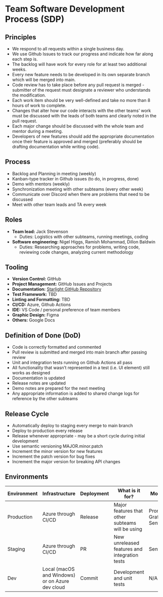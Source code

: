 # Team Software Development Process (SDP)

## Principles

- We respond to all requests within a single business day.
- We use Github Issues to track our progress and indicate how far along each step is.
- The backlog will have work for every role for at least two additional weeks.
- Every new feature needs to be developed in its own separate branch which will be merged into main.
- Code review has to take place before any pull request is merged - submitter of the request must designate a reviewer who understands the modification.
- Each work item should be very well-defined and take no more than 8 hours of work to complete.
- Changes that alter how our code interacts with the other teams’ work must be discussed with the leads of both teams and clearly noted in the pull request.
- Each major change should be discussed with the whole team and mentor during a meeting.
- Developers of new features should add the appropriate documentation once their feature is approved and merged (preferably should be drafting documentation while writing code).

## Process

- Backlog and Planning in meeting (weekly)
- Kanban-type tracker in Github issues (to do, in progress, done)
- Demo with mentors (weekly)
- Synchronization meeting with other subteams (every other week)
- Communicate over Discord when there are problems that need to be discussed
- Meet with other team leads and TA every week

## Roles

- **Team lead:** Jack Stevenson
  - Duties: Logistics with other subteams, running meetings, coding
- **Software engineering:** Nigel Higgs, Ramish Mohammad, Dillon Baldwin
  - Duties: Researching approaches for problems, writing code, reviewing code changes, analyzing current methodology

## Tooling

- **Version Control:** GitHub
- **Project Management:** GitHub Issues and Projects
- **Documentation:** [Starlight GitHub Repository](https://github.com/withastro/starlight)
- **Test Framework:** TBD
- **Linting and Formatting:** TBD
- **CI/CD:** Azure, Github Actions
- **IDE:** VS Code / personal preference of team members
- **Graphic Design:** Figma
- **Others:** Google Docs

## Definition of Done (DoD)

- Code is correctly formatted and commented
- Pull review is submitted and merged into main branch after passing review
- Unit and integration tests running on Github Actions all pass
- All functionality that wasn’t represented in a test (i.e. UI element) still works as designed
- Documentation is updated
- Release notes are updated
- Demo notes are prepared for the next meeting
- Any appropriate information is added to shared change logs for reference by the other subteams

## Release Cycle

- Automatically deploy to staging every merge to main branch
- Deploy to production every release
- Release whenever appropriate - may be a short cycle during initial development
- Use semantic versioning MAJOR.minor.patch
- Increment the minor version for new features
- Increment the patch version for bug fixes
- Increment the major version for breaking API changes

## Environments

| Environment | Infrastructure           | Deployment | What is it for?                                        | Monitoring                   |
|-------------|---------------------------|------------|--------------------------------------------------------|------------------------------|
| Production  | Azure through CI/CD       | Release    | Major features that other subteams will be using      | Prometheus, Grafana, Sentry  |
| Staging     | Azure through CI/CD       | PR         | New unreleased features and integration tests         | Sentry                       |
| Dev         | Local (macOS and Windows) or on Azure dev cloud | Commit | Development and unit tests                             | N/A                          |
